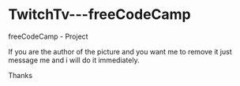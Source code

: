 # TwitchTv---freeCodeCamp
freeCodeCamp - Project

If you are the author of the picture and you want me to remove it just message me and i will do it immediately.

Thanks
